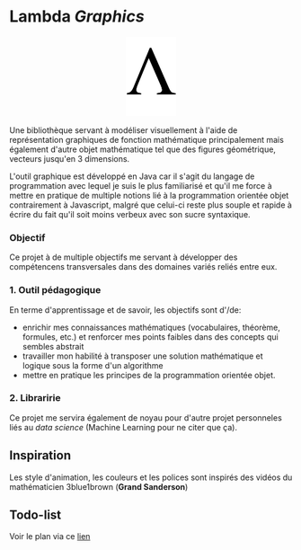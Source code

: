 # Lambda _Graphics_

<p align="center">
	<img src="res/transparent.png" width="90" height="141"/>
</p>

Une bibliothèque servant à modéliser visuellement à l'aide de représentation graphiques de fonction mathématique principalement mais également d'autre objet mathématique tel que des figures géométrique, vecteurs jusqu'en 3 dimensions.

L'outil graphique est développé en Java car il s'agit du langage de programmation avec lequel je suis le plus familiarisé et qu'il me force à mettre en pratique de multiple notions lié à la programmation orientée objet contrairement à Javascript, malgré que celui-ci reste plus souple et rapide à écrire du fait qu'il soit moins verbeux avec son sucre syntaxique.

### Objectif
Ce projet à de multiple objectifs me servant à développer des compétencens transversales dans des domaines variés reliés entre eux.

### 1. Outil pédagogique
En terme d'apprentissage et de savoir, les objectifs sont d'/de: 
- enrichir mes connaissances mathématiques (vocabulaires, théorème, formules, etc.) et renforcer mes points faibles dans des concepts qui sembles abstrait
- travailler mon habilité à transposer une solution mathématique et logique sous la forme d'un algorithme
- mettre en pratique les principes de la programmation orientée objet.

### 2. Libraririe
Ce projet me servira également de noyau pour d'autre projet personneles liés au _data science_ (Machine Learning pour ne citer que ça).

## Inspiration
Les style d'animation, les couleurs et les polices sont inspirés des vidéos du mathématicien 3blue1brown (__Grand Sanderson__)

## Todo-list
Voir le plan via ce [lien](https://github.com/lemarcque/lambda/blob/master/todolist.md)
